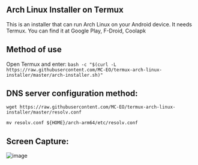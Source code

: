 ## Arch Linux Installer on Termux

This is an installer that can run Arch Linux on your Android device.
It needs Termux.
You can find it at Google Play, F-Droid, Coolapk
## Method of use

Open Termux and enter:
``
bash -c "$(curl -L https://raw.githubusercontent.com/MC-EO/termux-arch-linux-installer/master/arch-installer.sh)"
``

## DNS server configuration method:

``
wget https://raw.githubusercontent.com/MC-EO/termux-arch-linux-installer/master/resolv.conf
``

``
mv resolv.conf ${HOME}/arch-arm64/etc/resolv.conf
``

## Screen Capture:

![image](https://github.com/MC-EO/termux-arch-linux-installer/blob/master/Screenshot.png)
